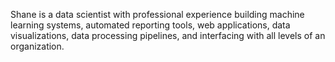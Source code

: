 Shane is a data scientist with professional experience building machine learning systems, automated
reporting tools, web applications, data visualizations, data processing pipelines, and interfacing with all
levels of an organization.